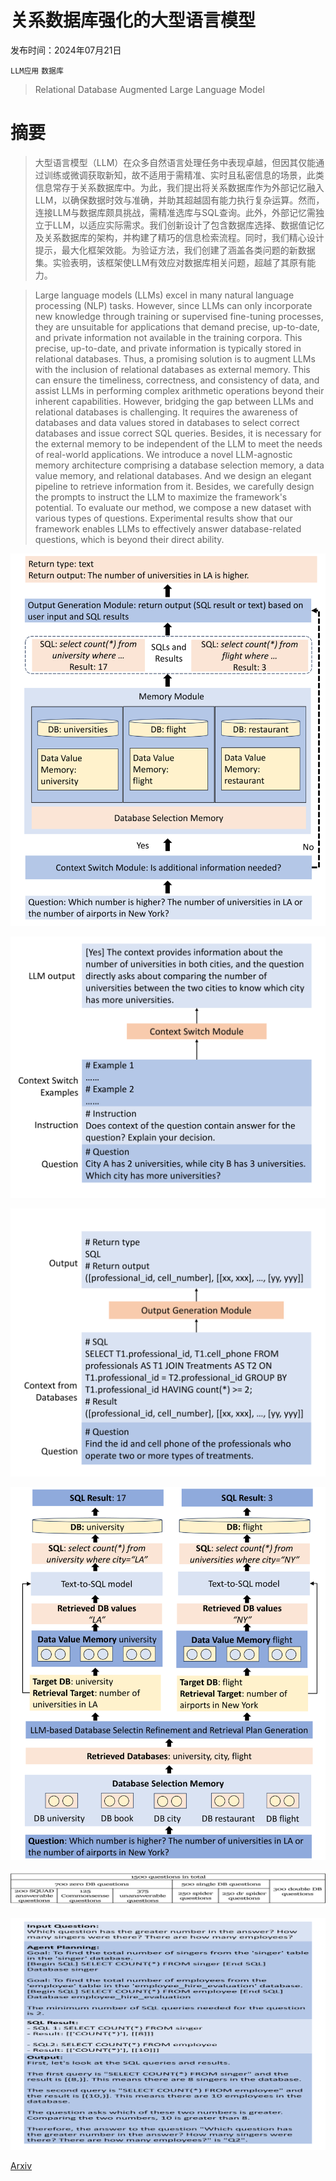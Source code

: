 # 关系数据库强化的大型语言模型

发布时间：2024年07月21日

`LLM应用` `数据库`

> Relational Database Augmented Large Language Model

# 摘要

> 大型语言模型（LLM）在众多自然语言处理任务中表现卓越，但因其仅能通过训练或微调获取新知，故不适用于需精准、实时且私密信息的场景，此类信息常存于关系数据库中。为此，我们提出将关系数据库作为外部记忆融入LLM，以确保数据时效与准确，并助其超越固有能力执行复杂运算。然而，连接LLM与数据库颇具挑战，需精准选库与SQL查询。此外，外部记忆需独立于LLM，以适应实际需求。我们创新设计了包含数据库选择、数据值记忆及关系数据库的架构，并构建了精巧的信息检索流程。同时，我们精心设计提示，最大化框架效能。为验证方法，我们创建了涵盖各类问题的新数据集。实验表明，该框架使LLM有效应对数据库相关问题，超越了其原有能力。

> Large language models (LLMs) excel in many natural language processing (NLP) tasks. However, since LLMs can only incorporate new knowledge through training or supervised fine-tuning processes, they are unsuitable for applications that demand precise, up-to-date, and private information not available in the training corpora. This precise, up-to-date, and private information is typically stored in relational databases. Thus, a promising solution is to augment LLMs with the inclusion of relational databases as external memory. This can ensure the timeliness, correctness, and consistency of data, and assist LLMs in performing complex arithmetic operations beyond their inherent capabilities. However, bridging the gap between LLMs and relational databases is challenging. It requires the awareness of databases and data values stored in databases to select correct databases and issue correct SQL queries. Besides, it is necessary for the external memory to be independent of the LLM to meet the needs of real-world applications. We introduce a novel LLM-agnostic memory architecture comprising a database selection memory, a data value memory, and relational databases. And we design an elegant pipeline to retrieve information from it. Besides, we carefully design the prompts to instruct the LLM to maximize the framework's potential. To evaluate our method, we compose a new dataset with various types of questions. Experimental results show that our framework enables LLMs to effectively answer database-related questions, which is beyond their direct ability.

![关系数据库强化的大型语言模型](../../../paper_images/2407.15071/x1.png)

![关系数据库强化的大型语言模型](../../../paper_images/2407.15071/x2.png)

![关系数据库强化的大型语言模型](../../../paper_images/2407.15071/x3.png)

![关系数据库强化的大型语言模型](../../../paper_images/2407.15071/x4.png)

![关系数据库强化的大型语言模型](../../../paper_images/2407.15071/x5.png)

![关系数据库强化的大型语言模型](../../../paper_images/2407.15071/x6.png)

[Arxiv](https://arxiv.org/abs/2407.15071)